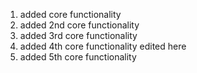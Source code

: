 1. added core functionality
2. added 2nd core functionality
3. added 3rd core functionality
4. added 4th core functionality edited here
5. added 5th core functionality

